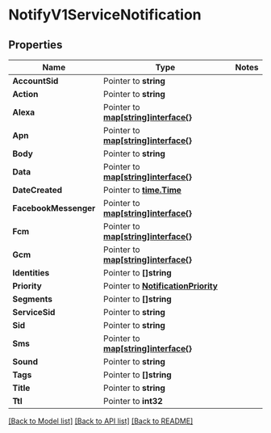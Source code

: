 # NotifyV1ServiceNotification

## Properties
Name | Type | Notes
------------ | ------------- | -------------
**AccountSid** | Pointer to **string** | 
**Action** | Pointer to **string** | 
**Alexa** | Pointer to [**map[string]interface{}**](.md) | 
**Apn** | Pointer to [**map[string]interface{}**](.md) | 
**Body** | Pointer to **string** | 
**Data** | Pointer to [**map[string]interface{}**](.md) | 
**DateCreated** | Pointer to [**time.Time**](time.Time.md) | 
**FacebookMessenger** | Pointer to [**map[string]interface{}**](.md) | 
**Fcm** | Pointer to [**map[string]interface{}**](.md) | 
**Gcm** | Pointer to [**map[string]interface{}**](.md) | 
**Identities** | Pointer to **[]string** | 
**Priority** | Pointer to [**NotificationPriority**](notification_priority.md) | 
**Segments** | Pointer to **[]string** | 
**ServiceSid** | Pointer to **string** | 
**Sid** | Pointer to **string** | 
**Sms** | Pointer to [**map[string]interface{}**](.md) | 
**Sound** | Pointer to **string** | 
**Tags** | Pointer to **[]string** | 
**Title** | Pointer to **string** | 
**Ttl** | Pointer to **int32** | 

[[Back to Model list]](../README.md#documentation-for-models) [[Back to API list]](../README.md#documentation-for-api-endpoints) [[Back to README]](../README.md)


